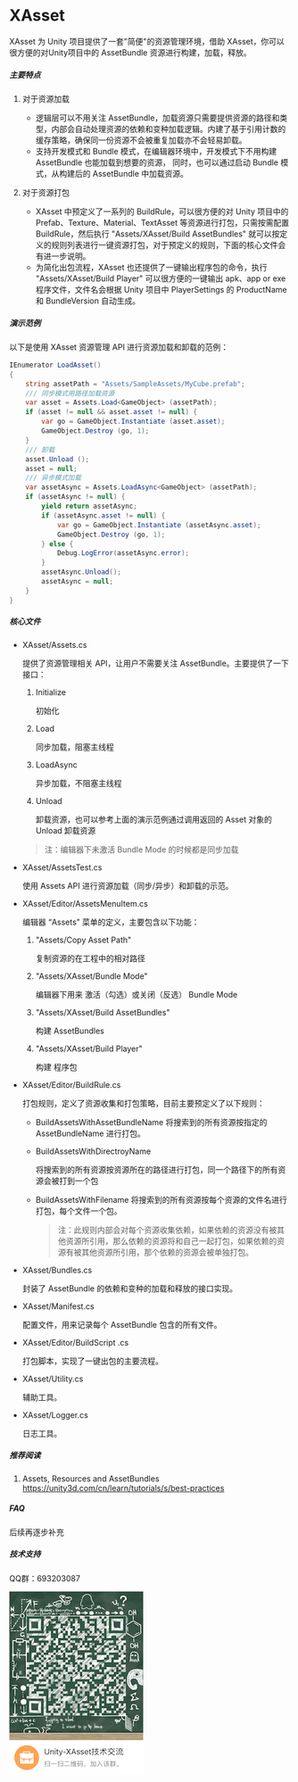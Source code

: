 # XAsset 

XAsset 为 Unity 项目提供了一套"简便"的资源管理环境，借助 XAsset，你可以很方便的对Unity项目中的 AssetBundle 资源进行构建，加载，释放。

##### 主要特点

1. 对于资源加载

   * 逻辑层可以不用关注 AssetBundle，加载资源只需要提供资源的路径和类型，内部会自动处理资源的依赖和变种加载逻辑。内建了基于引用计数的缓存策略，确保同一份资源不会被重复加载亦不会轻易卸载。
   * 支持开发模式和 Bundle 模式，在编辑器环境中，开发模式下不用构建 AssetBundle 也能加载到想要的资源， 同时，也可以通过启动 Bundle 模式，从构建后的 AssetBundle 中加载资源。

2. 对于资源打包

   * XAsset 中预定义了一系列的 BuildRule，可以很方便的对 Unity 项目中的 Prefab、Texture、Material、TextAsset 等资源进行打包，只需按需配置 BuildRule，然后执行 "Assets/XAsset/Build AssetBundles" 就可以按定义的规则列表进行一键资源打包，对于预定义的规则，下面的核心文件会有进一步说明。
   * 为简化出包流程，XAsset 也还提供了一键输出程序包的命令，执行 "Assets/XAsset/Build Player" 可以很方便的一键输出 apk、app or exe 程序文件，文件名会根据 Unity 项目中 PlayerSettings 的 ProductName 和 BundleVersion 自动生成。



##### 演示范例 ##### 

以下是使用 XAsset 资源管理 API 进行资源加载和卸载的范例：

```c#
IEnumerator LoadAsset()
{
  	string assetPath = "Assets/SampleAssets/MyCube.prefab"; 
    /// 同步模式用路径加载资源
	var asset = Assets.Load<GameObject> (assetPath);
	if (asset != null && asset.asset != null) {
    	var go = GameObject.Instantiate (asset.asset);
		GameObject.Destroy (go, 1);
	}
	/// 卸载
	asset.Unload ();
	asset = null; 
    /// 异步模式加载
    var assetAsync = Assets.LoadAsync<GameObject> (assetPath);
	if (assetAsync != null) {
        yield return assetAsync;
      	if (assetAsync.asset != null) {
        	var go = GameObject.Instantiate (assetAsync.asset);
            GameObject.Destroy (go, 1);
        } else {
            Debug.LogError(assetAsync.error);
        } 
    	assetAsync.Unload();
      	assetAsync = null;
	}
} 
```

##### 核心文件 #####
- XAsset/Assets.cs 

  提供了资源管理相关 API，让用户不需要关注 AssetBundle。主要提供了一下接口：

  1. Initialize 

     初始化

  2. Load 

     同步加载，阻塞主线程

  3. LoadAsync 

     异步加载，不阻塞主线程

  4. Unload 

     卸载资源，也可以参考上面的演示范例通过调用返回的 Asset 对象的 Unload 卸载资源

  > 注：编辑器下未激活 Bundle Mode 的时候都是同步加载


- XAsset/AssetsTest.cs

  使用 Assets API 进行资源加载（同步/异步）和卸载的示范。


- XAsset/Editor/AssetsMenuItem.cs

   编辑器 “Assets” 菜单的定义，主要包含以下功能：

  1. "Assets/Copy Asset Path" 

     复制资源的在工程中的相对路径

  2. "Assets/XAsset/Bundle Mode" 

     编辑器下用来 激活（勾选）或关闭（反选） Bundle Mode

  3. "Assets/XAsset/Build AssetBundles"

     构建 AssetBundles

  4. "Assets/XAsset/Build Player"

     构建 程序包

- XAsset/Editor/BuildRule.cs

   打包规则，定义了资源收集和打包策略，目前主要预定义了以下规则：

  - BuildAssetsWithAssetBundleName 
    将搜索到的所有资源按指定的 AssetBundleName 进行打包。

  - BuildAssetsWithDirectroyName 

    将搜索到的所有资源按资源所在的路径进行打包，同一个路径下的所有资源会被打到一个包

  - BuildAssetsWithFilename
    将搜索到的所有资源按每个资源的文件名进行打包，每个文件一个包。

    > 注：此规则内部会对每个资源收集依赖，如果依赖的资源没有被其他资源所引用，那么依赖的资源将和自己一起打包，如果依赖的资源有被其他资源所引用，那个依赖的资源会被单独打包。

- XAsset/Bundles.cs 

  封装了 AssetBundle 的依赖和变种的加载和释放的接口实现。

- XAsset/Manifest.cs

  配置文件，用来记录每个 AssetBundle 包含的所有文件。

- XAsset/Editor/BuildScript .cs

  打包脚本，实现了一键出包的主要流程。

- XAsset/Utility.cs 

  辅助工具。

- XAsset/Logger.cs 

  日志工具。

##### 推荐阅读 #####
1. Assets, Resources and AssetBundles https://unity3d.com/cn/learn/tutorials/s/best-practices 

##### FAQ

后续再逐步补充

##### 技术支持 #####

QQ群：693203087

![qrcode](./qrcode.jpeg)
